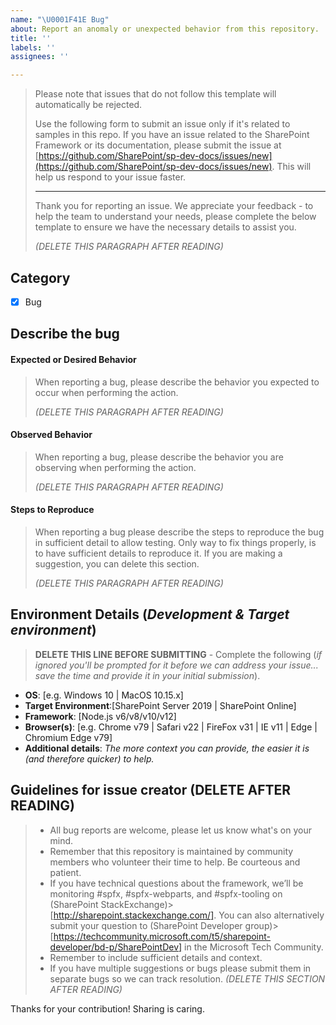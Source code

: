 ```yaml
---
name: "\U0001F41E Bug"
about: Report an anomaly or unexpected behavior from this repository.
title: ''
labels: ''
assignees: ''

---
```


> Please note that issues that do not follow this template will automatically be rejected.
>
> Use the following form to submit an issue only if it's related to samples in this repo. If you have an issue related to the SharePoint Framework or its documentation, please submit the issue at [https://github.com/SharePoint/sp-dev-docs/issues/new](https://github.com/SharePoint/sp-dev-docs/issues/new). This will help us respond to your issue faster.
> 
> ----
> 
> Thank you for reporting an issue. We appreciate your feedback - to help the team to understand your needs, please complete the below template to ensure we have the necessary details to assist you.
> 
> _(DELETE THIS PARAGRAPH AFTER READING)_

## Category

- [x] Bug

## Describe the bug

#### Expected or Desired Behavior

> When reporting a bug, please describe the behavior you expected to occur when performing the action.
>
> _(DELETE THIS PARAGRAPH AFTER READING)_
>

#### Observed Behavior

>When reporting a bug, please describe the behavior you are observing when performing the action.
>
> _(DELETE THIS PARAGRAPH AFTER READING)_
>

#### Steps to Reproduce

> When reporting a bug please describe the steps to reproduce the bug in sufficient detail to allow testing. Only way to fix things properly, is to have sufficient details to reproduce it. If you are making a suggestion, you can delete this section.
>
> _(DELETE THIS PARAGRAPH AFTER READING)_
>

## Environment Details (*Development & Target environment*)

> **DELETE THIS LINE BEFORE SUBMITTING** - Complete the following (*if ignored you'll be prompted for it before we can address your issue... save the time and provide it in your initial submission*).

- **OS**: [e.g. Windows 10 | MacOS 10.15.x]
- **Target Environment**:[SharePoint Server 2019 | SharePoint Online]
- **Framework**: [Node.js v6/v8/v10/v12]
- **Browser(s)**: [e.g. Chrome v79 | Safari v22 | FireFox v31 | IE v11 | Edge | Chromium Edge v79]
- **Additional details**: *The more context you can provide, the easier it is (and therefore quicker) to help.*

## Guidelines for issue creator (DELETE AFTER READING)

> - All bug reports are welcome, please let us know what's on your mind.
> - Remember that this repository is maintained by community members who volunteer their time to help. Be courteous and patient.
> - If you have technical questions about the framework, we’ll be monitoring #spfx, #spfx-webparts, and #spfx-tooling on (SharePoint StackExchange)> [http://sharepoint.stackexchange.com/]. You can also alternatively submit your question to (SharePoint Developer group)> [https://techcommunity.microsoft.com/t5/sharepoint-developer/bd-p/SharePointDev] in the Microsoft Tech Community.
> - Remember to include sufficient details and context.
> - If you have multiple suggestions or bugs please submit them in separate bugs so we can track resolution.
> _(DELETE THIS SECTION AFTER READING)_

Thanks for your contribution! Sharing is caring.
